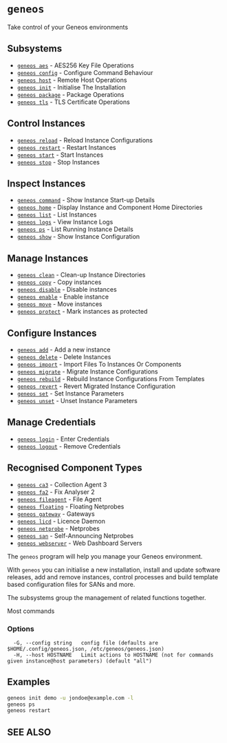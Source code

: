 # `geneos`

Take control of your Geneos environments

## Subsystems

* [`geneos aes`](geneos_aes.md)	 - AES256 Key File Operations
* [`geneos config`](geneos_config.md)	 - Configure Command Behaviour
* [`geneos host`](geneos_host.md)	 - Remote Host Operations
* [`geneos init`](geneos_init.md)	 - Initialise The Installation
* [`geneos package`](geneos_package.md)	 - Package Operations
* [`geneos tls`](geneos_tls.md)	 - TLS Certificate Operations

## Control Instances

* [`geneos reload`](geneos_reload.md)	 - Reload Instance Configurations
* [`geneos restart`](geneos_restart.md)	 - Restart Instances
* [`geneos start`](geneos_start.md)	 - Start Instances
* [`geneos stop`](geneos_stop.md)	 - Stop Instances

## Inspect Instances

* [`geneos command`](geneos_command.md)	 - Show Instance Start-up Details
* [`geneos home`](geneos_home.md)	 - Display Instance and Component Home Directories
* [`geneos list`](geneos_list.md)	 - List Instances
* [`geneos logs`](geneos_logs.md)	 - View Instance Logs
* [`geneos ps`](geneos_ps.md)	 - List Running Instance Details
* [`geneos show`](geneos_show.md)	 - Show Instance Configuration

## Manage Instances

* [`geneos clean`](geneos_clean.md)	 - Clean-up Instance Directories
* [`geneos copy`](geneos_copy.md)	 - Copy instances
* [`geneos disable`](geneos_disable.md)	 - Disable instances
* [`geneos enable`](geneos_enable.md)	 - Enable instance
* [`geneos move`](geneos_move.md)	 - Move instances
* [`geneos protect`](geneos_protect.md)	 - Mark instances as protected

## Configure Instances

* [`geneos add`](geneos_add.md)	 - Add a new instance
* [`geneos delete`](geneos_delete.md)	 - Delete Instances
* [`geneos import`](geneos_import.md)	 - Import Files To Instances Or Components
* [`geneos migrate`](geneos_migrate.md)	 - Migrate Instance Configurations
* [`geneos rebuild`](geneos_rebuild.md)	 - Rebuild Instance Configurations From Templates
* [`geneos revert`](geneos_revert.md)	 - Revert Migrated Instance Configuration
* [`geneos set`](geneos_set.md)	 - Set Instance Parameters
* [`geneos unset`](geneos_unset.md)	 - Unset Instance Parameters

## Manage Credentials

* [`geneos login`](geneos_login.md)	 - Enter Credentials
* [`geneos logout`](geneos_logout.md)	 - Remove Credentials

## Recognised Component Types

* [`geneos ca3`](geneos_ca3.md)	 - Collection Agent 3
* [`geneos fa2`](geneos_fa2.md)	 - Fix Analyser 2
* [`geneos fileagent`](geneos_fileagent.md)	 - File Agent
* [`geneos floating`](geneos_floating.md)	 - Floating Netprobes
* [`geneos gateway`](geneos_gateway.md)	 - Gateways
* [`geneos licd`](geneos_licd.md)	 - Licence Daemon
* [`geneos netprobe`](geneos_netprobe.md)	 - Netprobes
* [`geneos san`](geneos_san.md)	 - Self-Announcing Netprobes
* [`geneos webserver`](geneos_webserver.md)	 - Web Dashboard Servers

The `geneos` program will help you manage your Geneos environment.


With `geneos` you can initialise a new installation, install and
update software releases, add and remove instances, control processes
and build template based configuration files for SANs and more.


The subsystems group the management of related functions together.

Most commands 

### Options

```text
  -G, --config string   config file (defaults are $HOME/.config/geneos.json, /etc/geneos/geneos.json)
  -H, --host HOSTNAME   Limit actions to HOSTNAME (not for commands given instance@host parameters) (default "all")
```

## Examples

```bash
geneos init demo -u jondoe@example.com -l
geneos ps
geneos restart

```

## SEE ALSO

